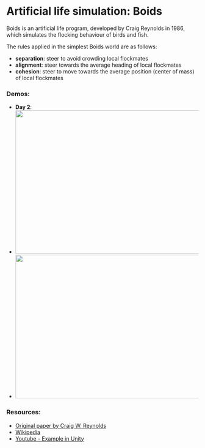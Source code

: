 # Artificial life simulation: Boids

Boids is an artificial life program, developed by Craig Reynolds in 1986, which simulates the flocking behaviour of birds and fish.

 The rules applied in the simplest Boids world are as follows:

  * **separation**: steer to avoid crowding local flockmates
  * **alignment**: steer towards the average heading of local flockmates
  * **cohesion**: steer to move towards the average position (center of mass) of local flockmates

### Demos:
 * **Day 2**:
 * <img src=".github/media/d2_2.gif" width="500" height="375"/>
 * <img src=".github/media/d2_1.gif" width="500" height="375"/>

### Resources:
 * [Original paper by Craig W. Reynolds](http://www.cs.toronto.edu/~dt/siggraph97-course/cwr87/)
 * [Wikipedia](https://en.wikipedia.org/wiki/Boids)
 * [Youtube - Example in Unity](https://www.youtube.com/watch?v=bqtqltqcQhw)
